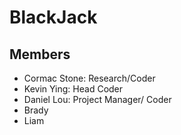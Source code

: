 # BlackJack

## Members
+ Cormac Stone: Research/Coder
+ Kevin Ying: Head Coder
+ Daniel Lou: Project Manager/ Coder
+ Brady
+ Liam

